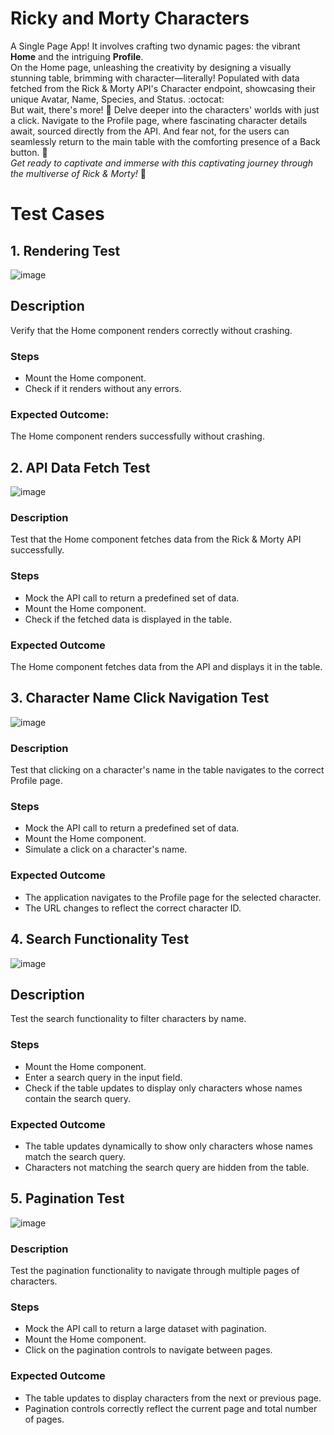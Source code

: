 # Ricky and Morty Characters
A Single Page App! It involves crafting two dynamic pages: the vibrant **Home** and the intriguing **Profile**. 
<br>On the Home page, unleashing the creativity by designing a visually stunning table, brimming with character—literally! Populated with data fetched from the Rick & Morty API's Character endpoint, showcasing their unique Avatar, Name, Species, and Status. :octocat:
<br>But wait, there's more! :rocket: Delve deeper into the characters' worlds with just a click. Navigate to the Profile page, where fascinating character details await, sourced directly from the API. And fear not, for the users can seamlessly return to the main table with the comforting presence of a Back button. :space_invader:
<br>*Get ready to captivate and immerse with this captivating journey through the multiverse of Rick & Morty!* :ghost:


# Test Cases
## 1. Rendering Test
![image](https://github.com/laiba1025/single-page-app/assets/123197772/40393289-f1a1-484c-be36-bc9e9acf9641)
## Description
Verify that the Home component renders correctly without crashing.
### Steps
* Mount the Home component.
* Check if it renders without any errors.
### Expected Outcome:
The Home component renders successfully without crashing.

## 2. API Data Fetch Test
![image](https://github.com/laiba1025/single-page-app/assets/123197772/aed97363-41f2-4bfa-8da0-dde1ac0c4a49)

### Description
Test that the Home component fetches data from the Rick & Morty API successfully.

### Steps
* Mock the API call to return a predefined set of data.
* Mount the Home component.
* Check if the fetched data is displayed in the table.

### Expected Outcome
The Home component fetches data from the API and displays it in the table.


## 3. Character Name Click Navigation Test
![image](https://github.com/laiba1025/single-page-app/assets/123197772/32233c04-1035-4b45-8c1a-07b41aa378dc)
### Description
Test that clicking on a character's name in the table navigates to the correct Profile page.
### Steps
* Mock the API call to return a predefined set of data.
* Mount the Home component.
* Simulate a click on a character's name.
### Expected Outcome
* The application navigates to the Profile page for the selected character.
* The URL changes to reflect the correct character ID.

## 4. Search Functionality Test
![image](https://github.com/laiba1025/single-page-app/assets/123197772/70348f74-ca79-43f8-a983-28487925b780)
## Description
Test the search functionality to filter characters by name.
### Steps
* Mount the Home component.
* Enter a search query in the input field.
* Check if the table updates to display only characters whose names contain the search query.
### Expected Outcome
* The table updates dynamically to show only characters whose names match the search query.
* Characters not matching the search query are hidden from the table.

## 5. Pagination Test
![image](https://github.com/laiba1025/single-page-app/assets/123197772/8f49dd48-a42b-41b7-babc-4c3c7767d9cf)
### Description
Test the pagination functionality to navigate through multiple pages of characters.
### Steps
* Mock the API call to return a large dataset with pagination.
* Mount the Home component.
* Click on the pagination controls to navigate between pages.
### Expected Outcome
* The table updates to display characters from the next or previous page.
* Pagination controls correctly reflect the current page and total number of pages.
